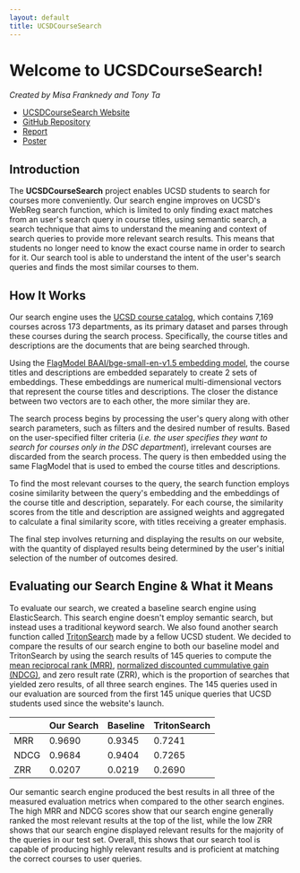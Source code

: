 ```yaml
---
layout: default
title: UCSDCourseSearch
---
```


# Welcome to UCSDCourseSearch!
*Created by Misa Franknedy and Tony Ta*

- [UCSDCourseSearch Website](http://ucsd-course-search.westus2.azurecontainer.io:8000/)
- [GitHub Repository](https://github.com/toekneeta/UCSDCourseSearch/tree/main)
- [Report](https://drive.google.com/file/d/16Lpo-LVNT5qIltTENZE-W6WIUBD6ONvk/view?usp=sharing)
- [Poster](https://drive.google.com/file/d/1-Zt_e3IzYvBw3QLgD0F0rvuvow68wsTe/view?usp=sharing)

## Introduction

The **UCSDCourseSearch** project enables UCSD students to search for courses more conveniently. Our search engine improves on UCSD's WebReg search function, which is limited to only finding exact matches from an user's search query in course titles, using semantic search, a search technique that aims to understand the meaning and context of search queries to provide more relevant search results. This means that students no longer need to know the exact course name in order to search for it. Our search tool is able to understand the intent of the user's search queries and finds the most similar courses to them.


## How It Works

Our search engine uses the [UCSD course catalog](https://catalog.ucsd.edu/front/courses.html), which contains 7,169 courses across 173 departments, as its primary dataset and parses through these courses during the search process. Specifically, the course titles and descriptions are the documents that are being searched through. 

Using the [FlagModel BAAI/bge-small-en-v1.5 embedding model](https://huggingface.co/BAAI/bge-small-en-v1.5), the course titles and descriptions are embedded separately to create 2 sets of embeddings. These embeddings are numerical multi-dimensional vectors that represent the course titles and descriptions. The closer the distance between two vectors are to each other, the more similar they are.

The search process begins by processing the user's query along with other search parameters, such as filters and the desired number of results. Based on the user-specified filter criteria (*i.e. the user specifies they want to search for courses only in the DSC department*), irrelevant courses are discarded from the search process. The query is then embedded using the same FlagModel that is used to embed the course titles and descriptions.

To find the most relevant courses to the query, the search function employs cosine similarity between the query's embedding and the embeddings of the course title and description, separately. For each course, the similarity scores from the title and description are assigned weights and aggregated to calculate a final similarity score, with titles receiving a greater emphasis.

The final step involves returning and displaying the results on our website, with the quantity of displayed results being determined by the user's initial selection of the number of outcomes desired.

## Evaluating our Search Engine & What it Means

To evaluate our search, we created a baseline search engine using ElasticSearch. This search engine doesn't employ semantic search, but instead uses a traditional keyword search. We also found another search function called [TritonSearch](https://tritonsearch.xyz/) made by a fellow UCSD student. We decided to compare the results of our search engine to both our baseline model and TritonSearch by using the search results of 145 queries to compute the [mean reciprocal rank (MRR)](https://www.evidentlyai.com/ranking-metrics/mean-reciprocal-rank-mrr), [normalized discounted cummulative gain (NDCG)](https://www.evidentlyai.com/ranking-metrics/ndcg-metric), and zero result rate (ZRR), which is the proportion of searches that yielded zero results, of all three search engines. The 145 queries used in our evaluation are sourced from the first 145 unique queries that UCSD students used since the website's launch.

| | Our Search| Baseline | TritonSearch
| ----------- | ----------- | ----------- | -----------|
| MRR | 0.9690 | 0.9345 | 0.7241
| NDCG| 0.9684 | 0.9404 | 0.7265
| ZRR | 0.0207 | 0.0219 | 0.2690

Our semantic search engine produced the best results in all three of the measured evaluation metrics when compared to the other search engines. The high MRR and NDCG scores show that our search engine generally ranked the most relevant results at the top of the list, while the low ZRR shows that our search engine displayed relevant results for the majority of the queries in our test set. Overall, this shows that our search tool is capable of producing highly relevant results and is proficient at matching the correct courses to user queries.

